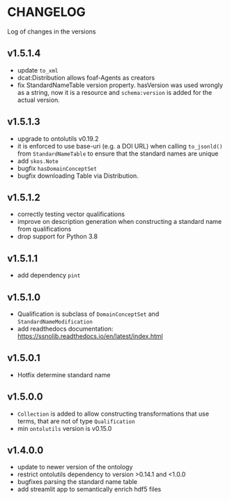 # CHANGELOG

Log of changes in the versions

## v1.5.1.4

- update `to_xml`
- dcat:Distribution allows foaf-Agents as creators
- fix StandardNameTable version property. hasVersion was used wrongly as a string, now it is a resource and
  `schema:version` is added for the actual version.

## v1.5.1.3

- upgrade to ontolutils v0.19.2
- it is enforced to use base-uri (e.g. a DOI URL) when calling `to_jsonld()` from `StandardNameTable` to ensure that the
  standard
  names
  are unique
- add `skos.Note`
- bugfix `hasDomainConceptSet`
- bugfix downloading Table via Distribution.

## v1.5.1.2

- correctly testing vector qualifications
- improve on description generation when constructing a standard name from qualifications
- drop support for Python 3.8

## v1.5.1.1

- add dependency `pint`

## v1.5.1.0

- Qualification is subclass of `DomainConceptSet` and `StandardNameModification`
- add readthedocs documentation: https://ssnolib.readthedocs.io/en/latest/index.html

## v1.5.0.1

- Hotfix determine standard name

## v1.5.0.0

- `Collection` is added to allow constructing transformations that use terms, that are not of type `Qualification`
- min `ontolutils` version is v0.15.0

## v1.4.0.0

- update to newer version of the ontology
- restrict ontolutils dependency to version >0.14.1 and <1.0.0
- bugfixes parsing the standard name table
- add streamlit app to semantically enrich hdf5 files